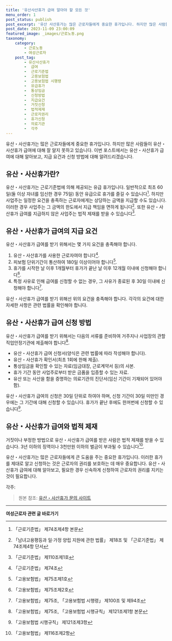 ```yaml
---
title: '유산사산휴가 급여 알아야 할 모든 것'
menu_order: 1
post_status: publish
post_excerpt: '유산 사산휴가는 많은 근로자들에게 중요한 휴가입니다. 하지만 많은 사람들이 유산 사산휴가 급여에 대해 잘 알지 못하고 있습니다. 이번 포스트에서는 유산 사산휴가 급여에 대해 알아보고, 지급 요건과 신청 방법에 대해 알려드리겠습니다.'
post_date: 2023-11-09 23:00:09
featured_image: _images/근로노동.png
taxonomy:
    category:
        - 근로노동
        - 여성근로자
    post_tag:
        - 유산사산휴가
        -  급여
        -  근로기준법
        -  고용보험법
        -  고용보험법 시행령
        -  유급휴가
        -  통상임금
        -  신청방법
        -  지급요건
        -  거짓신청
        -  법적제재
        -  근로자권리
        -  휴가신청
        -  의료기관
        -  각주
---
```



유산・사산휴가는 많은 근로자들에게 중요한 휴가입니다. 하지만 많은 사람들이 유산・사산휴가 급여에 대해 잘 알지 못하고 있습니다. 이번 포스트에서는 유산・사산휴가 급여에 대해 알아보고, 지급 요건과 신청 방법에 대해 알려드리겠습니다.

## 유산・사산휴가란?

유산・사산휴가는 근로기준법에 의해 제공되는 유급 휴가입니다. 일반적으로 최초 60일(둘 이상 자녀를 임신한 경우 75일) 동안 유급으로 휴가를 즐길 수 있습니다[^1]. 하지만 사업주는 일정한 요건을 충족하는 근로자에게는 상당하는 금액을 지급할 수도 있습니다. 이러한 경우 사업주는 그 금액의 한도에서 지급 책임을 면하게 됩니다[^2]. 또한 유산・사산휴가 급여를 지급하지 않은 사업주는 법적 제재를 받을 수 있습니다[^3].

## 유산・사산휴가 급여의 지급 요건

유산・사산휴가 급여를 받기 위해서는 몇 가지 요건을 충족해야 합니다. 
1. 유산・사산휴가를 사용한 근로자여야 합니다[^4].
2. 피보험 단위기간이 통산하여 180일 이상이어야 합니다[^5].
3. 휴가를 시작한 날 이후 1개월부터 휴가가 끝난 날 이후 12개월 이내에 신청해야 합니다[^6].
4. 특정 사유로 인해 급여를 신청할 수 없는 경우, 그 사유가 종료된 후 30일 이내에 신청해야 합니다[^7].

유산・사산휴가 급여를 받기 위해선 위의 요건을 충족해야 합니다. 각각의 요건에 대한 자세한 사항은 관련 법률을 확인해야 합니다.

## 유산・사산휴가 급여 신청 방법

유산・사산휴가 급여를 받기 위해서는 다음의 서류를 준비하여 거주지나 사업장의 관할 직업안정기관에 제출해야 합니다[^8].
- 유산・사산휴가 급여 신청서(양식은 관련 법률에 따라 작성해야 합니다).
- 유산・사산휴가 확인서(최초 1회에 한해 제출).
- 통상임금을 확인할 수 있는 자료(임금대장, 근로계약서 등)의 사본.
- 휴가 기간 동안 사업주로부터 받은 금품을 입증할 수 있는 자료.
- 유산 또는 사산을 함을 증명하는 의료기관의 진단서(임신 기간이 기재되어 있어야 함).

유산・사산휴가 급여의 신청은 30일 단위로 하여야 하며, 신청 기간이 30일 미만인 경우에는 그 기간에 대해 신청할 수 있습니다. 휴가가 끝난 후에도 한꺼번에 신청할 수 있습니다[^9].

## 유산・사산휴가 급여와 법적 제재

거짓이나 부정한 방법으로 유산・사산휴가 급여를 받은 사람은 법적 제재를 받을 수 있습니다. 3년 이하의 징역이나 3천만원 이하의 벌금이 부과될 수 있습니다[^10].

유산・사산휴가는 많은 근로자들에게 큰 도움을 주는 중요한 휴가입니다. 이러한 휴가를 제대로 알고 신청하는 것은 근로자의 권리를 보호하는 데 매우 중요합니다. 유산・사산휴가 급여에 대해 알아보고, 필요한 경우 신속하게 신청하여 근로자의 권리를 지키는 것이 필요합니다.

각주:
[^1]: 「근로기준법」 제74조제4항 본문
[^2]: 「남녀고용평등과 일·가정 양립 지원에 관한 법률」 제18조 및 「근로기준법」 제74조제4항 단서
[^3]: 「근로기준법」 제110조제1호
[^4]: 「근로기준법」 제74조
[^5]: 「고용보험법」 제75조제1호
[^6]: 「고용보험법」 제75조제2호
[^7]: 「고용보험법」 제75조, 「고용보험법 시행령」 제100조 및 제94조
[^8]: 「고용보험법」 제75조, 「고용보험법 시행규칙」 제121조제1항 본문
[^9]: 「고용보험법 시행규칙」 제121조제3항
[^10]: 「고용보험법」 제116조제2항

> 원본 참조: [유산・사산휴가 문의 사이트](https://example.com)
<!-- wp:separator -->
<hr class="wp-block-separator has-alpha-channel-opacity"/>
<!-- /wp:separator -->

<!-- wp:group {"backgroundColor":"base","layout":{"type":"constrained"}} -->
<div class="wp-block-group has-base-background-color has-background"><!-- wp:paragraph {"align":"center","fontSize":"medium"} -->
<p class="has-text-align-center has-large-font-size"><strong>여성근로자 관련 글 바로가기</strong></p>
<!-- /wp:paragraph -->


<!-- wp:latest-posts
{"categories":[{"id":10991,"count":19,"description":"","link":"https://uknowlaw.com/category/%ec%97%ac%ec%84%b1%ea%b7%bc%eb%a1%9c%ec%9e%90/","name":"여성근로자","slug":"여성근로자","taxonomy":"category","parent":0,"meta":[],"_links":{"self":[{"href":"https://uknowlaw.com/wp-json/wp/v2/categories/10991"}],"collection":[{"href":"https://uknowlaw.com/wp-json/wp/v2/categories"}],"about":[{"href":"https://uknowlaw.com/wp-json/wp/v2/taxonomies/category"}],"wp:post_type":[{"href":"https://uknowlaw.com/wp-json/wp/v2/posts?categories=10991"}],"curies":[{"name":"wp","href":"https://api.w.org/{rel}","templated":true}]}}],"postsToShow":100,"excerptLength":28,"postLayout":"grid","columns":2,"featuredImageAlign":"left","featuredImageSizeSlug":"large","fontSize":"medium"} /--></div>
<!-- /wp:group -->